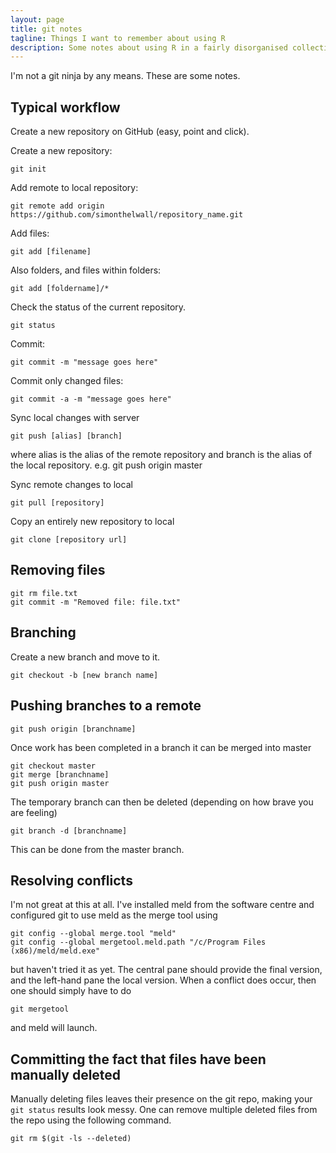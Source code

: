 ```yaml
---
layout: page
title: git notes
tagline: Things I want to remember about using R
description: Some notes about using R in a fairly disorganised collection
---
```


I'm not a git ninja by any means. 
These are some notes.

## Typical workflow

Create a new repository on GitHub (easy, point and click).

Create a new repository:

```git
git init
```

Add remote to local repository:

```git
git remote add origin https://github.com/simonthelwall/repository_name.git
```

Add files:

```git
git add [filename]
```

Also folders, and files within folders:

```git
git add [foldername]/*
```

Check the status of the current repository. 

```git
git status
```

Commit:

```git
git commit -m "message goes here"
```

Commit only changed files:

```git
git commit -a -m "message goes here"
```

Sync local changes with server

```git
git push [alias] [branch]
```

where alias is the alias of the remote repository and branch is the alias of the local repository. e.g. git push origin master  

Sync remote changes to local

```git
git pull [repository]
```

Copy an entirely new repository to local

```git
git clone [repository url]
```

## Removing files

```git
git rm file.txt
git commit -m "Removed file: file.txt"
```

## Branching


Create a new branch and move to it. 

```git
git checkout -b [new branch name]
```

## Pushing branches to a remote

```git
git push origin [branchname]
```

Once work has been completed in a branch it can be merged into master

```git
git checkout master
git merge [branchname]
git push origin master
```

The temporary branch can then be deleted (depending on how brave you are feeling)

```git
git branch -d [branchname]
```

This can be done from the master branch.

## Resolving conflicts

I'm not great at this at all. I've installed meld from the software centre and configured git to use meld as the merge tool using

```git
git config --global merge.tool "meld"
git config --global mergetool.meld.path "/c/Program Files (x86)/meld/meld.exe"
```

but haven't tried it as yet. The central pane should provide the final version, and the left-hand pane the local version. 
When a conflict does occur, then one should simply have to do 

```git
git mergetool
```

and meld will launch. 

## Committing the fact that files have been manually deleted
Manually deleting files leaves their presence on the git repo, making your `git status` results look messy. 
One can remove multiple deleted files from the repo using the following command. 

```git
git rm $(git -ls --deleted)
```